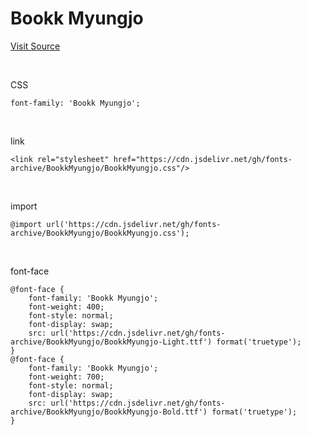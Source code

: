 # Bookk Myungjo

[Visit Source](https://www.bookk.co.kr/bookkFonts#gd)

&nbsp;

CSS

```
font-family: 'Bookk Myungjo';
```

&nbsp;

link

```
<link rel="stylesheet" href="https://cdn.jsdelivr.net/gh/fonts-archive/BookkMyungjo/BookkMyungjo.css"/>
```

&nbsp;

import

```
@import url('https://cdn.jsdelivr.net/gh/fonts-archive/BookkMyungjo/BookkMyungjo.css');
```

&nbsp;

font-face

```
@font-face {
    font-family: 'Bookk Myungjo';
    font-weight: 400;
    font-style: normal;
    font-display: swap;
    src: url('https://cdn.jsdelivr.net/gh/fonts-archive/BookkMyungjo/BookkMyungjo-Light.ttf') format('truetype');
}
@font-face {
    font-family: 'Bookk Myungjo';
    font-weight: 700;
    font-style: normal;
    font-display: swap;
    src: url('https://cdn.jsdelivr.net/gh/fonts-archive/BookkMyungjo/BookkMyungjo-Bold.ttf') format('truetype');
}
```
